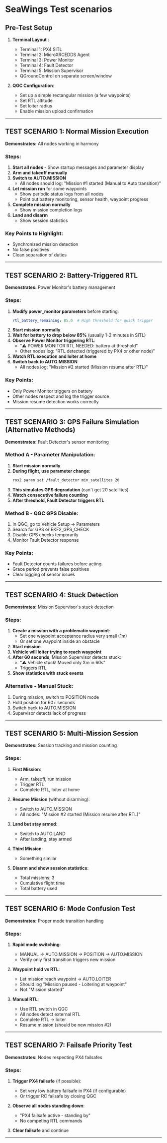 # SeaWings Test scenarios

## Pre-Test Setup
1. **Terminal Layout** :
   - Terminal 1: PX4 SITL
   - Terminal 2: MicroXRCEDDS Agent
   - Terminal 3: Power Monitor 
   - Terminal 4: Fault Detector 
   - Terminal 5: Mission Supervisor 
   - QGroundControl on separate screen/window

2. **QGC Configuration**:
   - Set up a simple rectangular mission (a few waypoints)
   - Set RTL altitude 
   - Set loiter radius 
   - Enable mission upload confirmation

---

## TEST SCENARIO 1: Normal Mission Execution
**Demonstrates:** All nodes working in harmony

### Steps:
1. **Start all nodes** - Show startup messages and parameter display
2. **Arm and takeoff manually** 
3. **Switch to AUTO.MISSION**
   - All nodes should log: "Mission #1 started (Manual to Auto transition)"
4. **Let mission run** for some waypoints
   - Show periodic status logs from all nodes
   - Point out battery monitoring, sensor health, waypoint progress
5. **Complete mission normally**
   - Show mission completion logs
6. **Land and disarm**
   - Show session statistics

### Key Points to Highlight:
- Synchronized mission detection
- No false positives
- Clean separation of duties

---

## TEST SCENARIO 2: Battery-Triggered RTL
**Demonstrates:** Power Monitor's battery management

### Steps:
1. **Modify power_monitor parameters** before starting:
   ```yaml
   rtl_battery_remaining: 85.0  # High threshold for quick trigger
   ```
2. **Start mission normally**
3. **Wait for battery to drop below 85%** (usually 1-2 minutes in SITL)
4. **Observe Power Monitor triggering RTL**:
   - "⚠️ POWER MONITOR RTL NEEDED: battery at threshold"
   - Other nodes log: "RTL detected (triggered by PX4 or other node)"
5. **Watch RTL execution and loiter at home**
6. **Switch back to AUTO.MISSION**
   - All nodes log: "Mission #2 started (Mission resume after RTL)"

### Key Points:
- Only Power Monitor triggers on battery
- Other nodes respect and log the trigger source
- Mission resume detection works correctly

---

## TEST SCENARIO 3: GPS Failure Simulation (Alternative Methods) 
**Demonstrates:** Fault Detector's sensor monitoring

### Method A - Parameter Manipulation:
1. **Start mission normally**
2. **During flight, use parameter change**:
   ```bash
   ros2 param set /fault_detector min_satellites 20
   ```
3. **This simulates GPS degradation** (can't get 20 satellites)
4. **Watch consecutive failure counting**
5. **After threshold, Fault Detector triggers RTL**

### Method B - QGC GPS Disable:
1. In QGC, go to Vehicle Setup → Parameters
2. Search for GPS or EKF2_GPS_CHECK
3. Disable GPS checks temporarily
4. Monitor Fault Detector response

### Key Points:
- Fault Detector counts failures before acting
- Grace period prevents false positives
- Clear logging of sensor issues

---

## TEST SCENARIO 4: Stuck Detection 
**Demonstrates:** Mission Supervisor's stuck detection

### Steps:
1. **Create a mission with a problematic waypoint**:
   - Set one waypoint acceptance radius very small (1m)
   - Or set one waypoint inside an obstacle
2. **Start mission**
3. **Vehicle will loiter trying to reach waypoint**
4. **After 60 seconds**, Mission Supervisor detects stuck:
   - "⚠️ Vehicle stuck! Moved only Xm in 60s"
   - Triggers RTL
5. **Show statistics with stuck events**

### Alternative - Manual Stuck:
1. During mission, switch to POSITION mode
2. Hold position for 60+ seconds
3. Switch back to AUTO.MISSION
4. Supervisor detects lack of progress

---

## TEST SCENARIO 5: Multi-Mission Session 
**Demonstrates:** Session tracking and mission counting

### Steps:
1. **First Mission**:
   - Arm, takeoff, run mission
   - Trigger RTL
   - Complete RTL, loiter at home
   
2. **Resume Mission** (without disarming):
   - Switch to AUTO.MISSION
   - All nodes: "Mission #2 started (Mission resume after RTL)"
   
3. **Land but stay armed**:
   - Switch to AUTO.LAND
   - After landing, stay armed
   
4. **Third Mission**:
   - Something similar
   
5. **Disarm and show session statistics**:
   - Total missions: 3
   - Cumulative flight time
   - Total battery used

---

## TEST SCENARIO 6: Mode Confusion Test 
**Demonstrates:** Proper mode transition handling

### Steps:
1. **Rapid mode switching**:
   - MANUAL → AUTO.MISSION → POSITION → AUTO.MISSION
   - Verify only first transition triggers new mission
   
2. **Waypoint hold vs RTL**:
   - Let mission reach waypoint → AUTO.LOITER
   - Should log "Mission paused - Loitering at waypoint"
   - Not "Mission started"
   
3. **Manual RTL**:
   - Use RTL switch in QGC
   - All nodes detect external RTL
   - Complete RTL → loiter
   - Resume mission (should be new mission #2)

---

## TEST SCENARIO 7: Failsafe Priority Test 
**Demonstrates:** Nodes respecting PX4 failsafes

### Steps:
1. **Trigger PX4 failsafe** (if possible):
   - Set very low battery failsafe in PX4 (if configurable)
   - Or trigger RC failsafe by closing QGC
   
2. **Observe all nodes standing down**:
   - "PX4 failsafe active - standing by"
   - No competing RTL commands
   
3. **Clear failsafe** and continue

---



